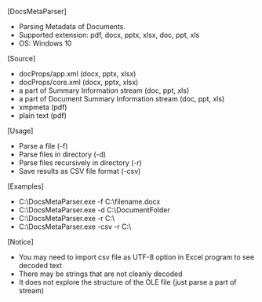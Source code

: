 [DocsMetaParser]
- Parsing Metadata of Documents.
- Supported extension: pdf, docx, pptx, xlsx, doc, ppt, xls
- OS: Windows 10

[Source]
- docProps/app.xml (docx, pptx, xlsx)
- docProps/core.xml (docx, pptx, xlsx)
- a part of Summary Information stream (doc, ppt, xls)
- a part of Document Summary Information stream (doc, ppt, xls) 
- xmpmeta (pdf)
- plain text (pdf)

[Usage]
- Parse a file (-f)
- Parse files in directory (-d)
- Parse files recursively in directory (-r)
- Save results as CSV file format (-csv)

[Examples]
- C:\DocsMetaParser.exe -f C:\filename.docx 
- C:\DocsMetaParser.exe -d C:\DocumentFolder    
- C:\DocsMetaParser.exe -r C:\ 
- C:\DocsMetaParser.exe -csv -r C:\ 
  

[Notice]
- You may need to import csv file as UTF-8 option in Excel program to see decoded text
- There may be strings that are not cleanly decoded
- It does not explore the structure of the OLE file (just parse a part of stream)
